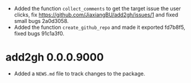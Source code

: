 * Added the function `collect_comments` to get the target issue the user clicks, fix https://github.com/JiaxiangBU/add2gh/issues/1 and fixed small bugs 2a0d3058.
* Added the function `create_github_repo` and made it exported fd7b8f5, fixed bugs 91c1a3f0.

# add2gh 0.0.0.9000

* Added a `NEWS.md` file to track changes to the package.
